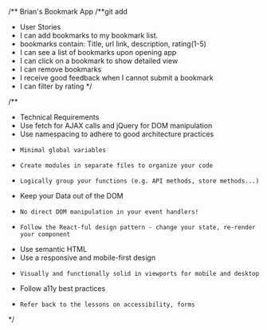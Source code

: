 /** Brian's Bookmark App
/**git add
 * User Stories
 * I can add bookmarks to my bookmark list.
 * bookmarks contain:  Title, url link, description, rating(1-5)
 * I can see a list of bookmarks upon opening app
 * I can click on a bookmark to show detailed view
 * I can remove bookmarks
 * I receive good feedback when I cannot submit a bookmark
 * I can filter by rating
 */

 /**
  * Technical Requirements
  * Use fetch for AJAX calls and jQuery for DOM manipulation
  * Use namespacing to adhere to good architecture practices
  *     Minimal global variables
  *     Create modules in separate files to organize your code
  *     Logically group your functions (e.g. API methods, store methods...)
  * Keep your Data out of the DOM
  *     No direct DOM manipulation in your event handlers!
  *     Follow the React-ful design pattern - change your state, re-render your component
  * Use semantic HTML
  * Use a responsive and mobile-first design    
  *     Visually and functionally solid in viewports for mobile and desktop
  * Follow a11y best practices
  *     Refer back to the lessons on accessibility, forms
  */